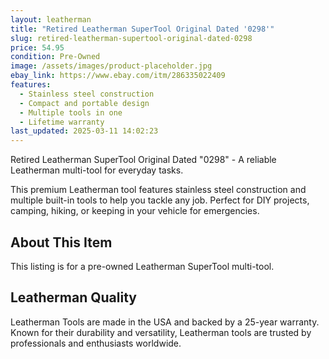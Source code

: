```yaml
---
layout: leatherman
title: "Retired Leatherman SuperTool Original Dated '0298'"
slug: retired-leatherman-supertool-original-dated-0298
price: 54.95
condition: Pre-Owned
image: /assets/images/product-placeholder.jpg
ebay_link: https://www.ebay.com/itm/286335022409
features:
  - Stainless steel construction
  - Compact and portable design
  - Multiple tools in one
  - Lifetime warranty
last_updated: 2025-03-11 14:02:23
---
```


Retired Leatherman SuperTool Original Dated "0298" - A reliable Leatherman multi-tool for everyday tasks.

This premium Leatherman tool features stainless steel construction and multiple built-in tools to help you tackle any job. Perfect for DIY projects, camping, hiking, or keeping in your vehicle for emergencies.

## About This Item

This listing is for a pre-owned Leatherman SuperTool multi-tool.

## Leatherman Quality

Leatherman Tools are made in the USA and backed by a 25-year warranty. Known for their durability and versatility, Leatherman tools are trusted by professionals and enthusiasts worldwide.


